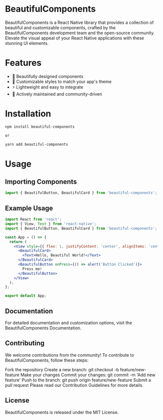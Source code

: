 # BeautifulComponents

BeautifulComponents is a React Native library that provides a collection of beautiful and customizable components, crafted by the BeautifulComponents development team and the open-source community. Elevate the visual appeal of your React Native applications with these stunning UI elements.

# Features

- 🌈 Beautifully designed components
- 🎨 Customizable styles to match your app's theme
- ⚡️ Lightweight and easy to integrate
- 🚀 Actively maintained and community-driven

# Installation

```bash
npm install beautiful-components

or

yarn add beautiful-components
```

#  Usage

## Importing Components

```jsx
import { BeautifulButton, BeautifulCard } from 'beautiful-components';
```

## Example Usage
```jsx
import React from 'react';
import { View, Text } from 'react-native';
import { BeautifulButton, BeautifulCard } from 'beautiful-components';

const App = () => {
  return (
    <View style={{ flex: 1, justifyContent: 'center', alignItems: 'center' }}>
      <BeautifulCard>
        <Text>Hello, Beautiful World!</Text>
      </BeautifulCard>
      <BeautifulButton onPress={() => alert('Button Clicked')}>
        Press me!
      </BeautifulButton>
    </View>
  );
};

export default App;

```

## Documentation

For detailed documentation and customization options, visit the BeautifulComponents Documentation.

## Contributing

We welcome contributions from the community! To contribute to BeautifulComponents, follow these steps:

Fork the repository
Create a new branch: git checkout -b feature/new-feature
Make your changes
Commit your changes: git commit -m 'Add new feature'
Push to the branch: git push origin feature/new-feature
Submit a pull request
Please read our Contribution Guidelines for more details.

## License

BeautifulComponents is released under the MIT License.
